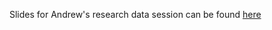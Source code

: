 Slides for Andrew's research data session can be found [here](https://andreww.github.io/files/data/)
